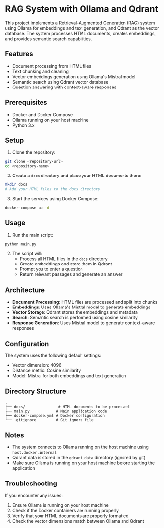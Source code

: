 # RAG System with Ollama and Qdrant

This project implements a Retrieval-Augmented Generation (RAG) system using Ollama for embeddings and text generation, and Qdrant as the vector database. The system processes HTML documents, creates embeddings, and provides semantic search capabilities.

## Features

- Document processing from HTML files
- Text chunking and cleaning
- Vector embeddings generation using Ollama's Mistral model
- Semantic search using Qdrant vector database
- Question answering with context-aware responses

## Prerequisites

- Docker and Docker Compose
- Ollama running on your host machine
- Python 3.x

## Setup

1. Clone the repository:
```bash
git clone <repository-url>
cd <repository-name>
```

2. Create a `docs` directory and place your HTML documents there:
```bash
mkdir docs
# Add your HTML files to the docs directory
```

3. Start the services using Docker Compose:
```bash
docker-compose up -d
```

## Usage

1. Run the main script:
```bash
python main.py
```

2. The script will:
   - Process all HTML files in the `docs` directory
   - Create embeddings and store them in Qdrant
   - Prompt you to enter a question
   - Return relevant passages and generate an answer

## Architecture

- **Document Processing**: HTML files are processed and split into chunks
- **Embeddings**: Uses Ollama's Mistral model to generate embeddings
- **Vector Storage**: Qdrant stores the embeddings and metadata
- **Search**: Semantic search is performed using cosine similarity
- **Response Generation**: Uses Mistral model to generate context-aware responses

## Configuration

The system uses the following default settings:
- Vector dimension: 4096
- Distance metric: Cosine similarity
- Model: Mistral for both embeddings and text generation

## Directory Structure

```
.
├── docs/               # HTML documents to be processed
├── main.py            # Main application code
├── docker-compose.yml # Docker configuration
└── .gitignore         # Git ignore file
```

## Notes

- The system connects to Ollama running on the host machine using `host.docker.internal`
- Qdrant data is stored in the `qdrant_data` directory (ignored by git)
- Make sure Ollama is running on your host machine before starting the application

## Troubleshooting

If you encounter any issues:
1. Ensure Ollama is running on your host machine
2. Check if the Docker containers are running properly
3. Verify that your HTML documents are properly formatted
4. Check the vector dimensions match between Ollama and Qdrant 